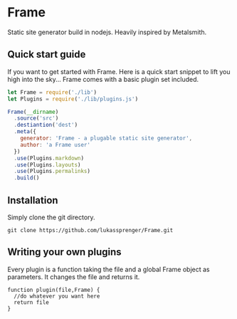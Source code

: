 # Frame

Static site generator build in nodejs. Heavily inspired by Metalsmith.

## Quick start guide

If you want to get started with Frame. Here is a quick start snippet to lift you high into the sky...
Frame comes with a basic plugin set included.

```javascript
let Frame = require('./lib')
let Plugins = require('./lib/plugins.js')

Frame(__dirname)
  .source('src')
  .destiantion('dest')
  .meta({
    generator: 'Frame - a plugable static site generator',
    author: 'a Frame user'
  })
  .use(Plugins.markdown)
  .use(Plugins.layouts)
  .use(Plugins.permalinks)
  .build()
```

## Installation

Simply clone the git directory.

```
git clone https://github.com/lukassprenger/Frame.git
```

## Writing your own plugins

Every plugin is a function taking the file and a global Frame object as parameters. It changes the file and returns it.

```
function plugin(file,Frame) {
  //do whatever you want here
  return file
}
```
